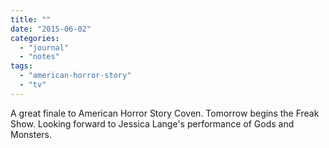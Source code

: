 ```yaml
---
title: ""
date: "2015-06-02"
categories: 
  - "journal"
  - "notes"
tags: 
  - "american-horror-story"
  - "tv"
---
```


A great finale to American Horror Story Coven. Tomorrow begins the Freak Show. Looking forward to Jessica Lange's performance of Gods and Monsters.
